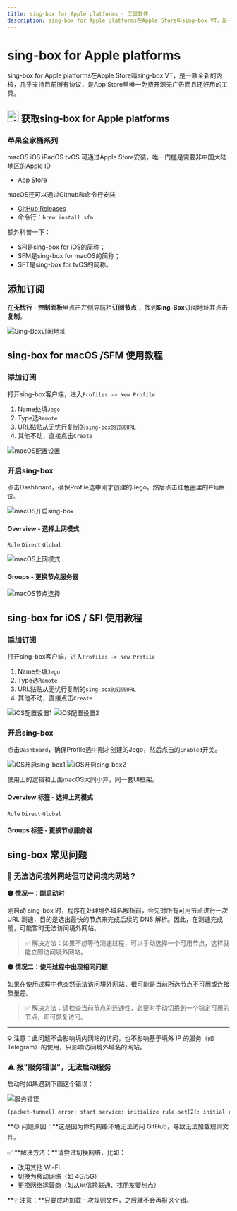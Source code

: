 ```yaml
---
title: sing-box for Apple platforms - 工具软件
description: sing-box for Apple platforms在Apple Store叫sing-box VT，是一款全新的内核，几乎支持目前所有协议，是App Store里唯一免费开源无广告而且还好用的工具。
---
```


# sing-box for Apple platforms

sing-box for Apple platforms在Apple Store叫sing-box VT，是一款全新的内核，几乎支持目前所有协议，是App Store里唯一免费开源无广告而且还好用的工具。

## <img src="https://1663121531-files.gitbook.io/~/files/v0/b/gitbook-x-prod.appspot.com/o/spaces%2FtaiByLw8cj0IZKJTlaiM%2Fuploads%2FX6LBfzRlMdWyQVvPC9eg%2Fimage.png?alt=media&token=484a061e-be76-4076-acbc-6b14cde2a88b" width="26" height="26" alt="sing-box图标"> 获取sing-box for Apple platforms

### 苹果全家桶系列

macOS iOS iPadOS tvOS 可通过Apple Store安装，唯一门槛是需要非中国大陆地区的Apple ID

* [App Store](https://apps.apple.com/app/sing-box-vt/id6673731168)

macOS还可以通过Github和命令行安装

* [GitHub Releases](https://github.com/SagerNet/sing-box/releases)
* 命令行：`brew install sfm`

额外科普一下：

* SFI是sing-box for iOS的简称；
* SFM是sing-box for macOS的简称；
* SFT是sing-box for tvOS的简称。

## 添加订阅

在**无忧行 - 控制面板**里点击左侧导航栏**订阅节点**  ，找到**Sing-Box**订阅地址并点击**复制**。

<img src="https://1663121531-files.gitbook.io/~/files/v0/b/gitbook-x-prod.appspot.com/o/spaces%2FtaiByLw8cj0IZKJTlaiM%2Fuploads%2FQ9Ncmw0YFCe4ziEMoSuw%2Fimage.png?alt=media&token=009e3028-fe61-4f7e-b63c-1aa9d35efcdb" alt="Sing-Box订阅地址">

## sing-box for macOS /SFM 使用教程

### 添加订阅

打开sing-box客户端，进入`Profiles -> New Profile`

1. Name处填`Jego`
2. Type选`Remote`
3. URL黏贴从无忧行复制的`sing-box的订阅URL`
4. 其他不动，直接点击`Create`

<img src="https://1663121531-files.gitbook.io/~/files/v0/b/gitbook-x-prod.appspot.com/o/spaces%2FtaiByLw8cj0IZKJTlaiM%2Fuploads%2FUVouSyaeUPhkLV9rNm2A%2Fimage.png?alt=media&token=8e94f006-f0b3-48d1-b188-f1d8e9c039c3" alt="macOS配置设置">

### 开启sing-box

点击Dashboard，确保Profile选中刚才创建的Jego，然后点击红色圈里的`开始按钮`。

<img src="https://1663121531-files.gitbook.io/~/files/v0/b/gitbook-x-prod.appspot.com/o/spaces%2FtaiByLw8cj0IZKJTlaiM%2Fuploads%2FFn3jEa3uWX1o2927aGHo%2Fimage.png?alt=media&token=ab46121e-f161-43fa-9340-b272ad92a886" alt="macOS开启sing-box">

#### Overview - 选择上网模式

`Rule` `Direct` `Global`

<img src="https://1663121531-files.gitbook.io/~/files/v0/b/gitbook-x-prod.appspot.com/o/spaces%2FtaiByLw8cj0IZKJTlaiM%2Fuploads%2FOHCHUCUIQ4chAL7HNnPm%2Fimage.png?alt=media&token=7f20bade-1638-496e-bcf9-8bc80cec9e75" alt="macOS上网模式">

#### Groups - 更换节点服务器

<img src="https://1663121531-files.gitbook.io/~/files/v0/b/gitbook-x-prod.appspot.com/o/spaces%2FtaiByLw8cj0IZKJTlaiM%2Fuploads%2F1pikxhPrKq6ac7M6ltdW%2Fimage.png?alt=media&token=924e5330-be86-4c8e-a39d-339c7ea1c4de" alt="macOS节点选择">

## sing-box for iOS / SFI 使用教程

### 添加订阅

打开sing-box客户端，进入`Profiles -> New Profile`

1. Name处填`Jego`
2. Type选`Remote`
3. URL黏贴从无忧行复制的`sing-box的订阅URL`
4. 其他不动，直接点击`Create`

<img src="https://1663121531-files.gitbook.io/~/files/v0/b/gitbook-x-prod.appspot.com/o/spaces%2FtaiByLw8cj0IZKJTlaiM%2Fuploads%2FAmFAcPyKVpuBQXXrvZKK%2F20250714-162644.png?alt=media&token=8088074b-e085-4a18-94e1-d677774c6ea5" alt="iOS配置设置1"> <img src="https://1663121531-files.gitbook.io/~/files/v0/b/gitbook-x-prod.appspot.com/o/spaces%2FtaiByLw8cj0IZKJTlaiM%2Fuploads%2Ff2h51eKe6LMghnHdmdzl%2F20250714-162647.png?alt=media&token=fd3853e9-faee-4035-a11c-b206368f9226" alt="iOS配置设置2">

### 开启sing-box

点击`Dashboard`，确保Profile选中刚才创建的Jego，然后点击的`Enabled`开关。

<img src="https://1663121531-files.gitbook.io/~/files/v0/b/gitbook-x-prod.appspot.com/o/spaces%2FtaiByLw8cj0IZKJTlaiM%2Fuploads%2FxZVgmsq4OQLsT2eLghMZ%2F20250714-162650.png?alt=media&token=e07909f7-c669-4e45-87cd-fad3b9fa2eb7" alt="iOS开启sing-box1"> <img src="https://1663121531-files.gitbook.io/~/files/v0/b/gitbook-x-prod.appspot.com/o/spaces%2FtaiByLw8cj0IZKJTlaiM%2Fuploads%2Fu0p5d9m5Kv1ZFfm2hvm8%2F20250715-064637.png?alt=media&token=d8f99591-cced-4fa8-bd9a-a988f3d3d4bc" alt="iOS开启sing-box2">

使用上的逻辑和上面macOS大同小异，同一套UI框架。

#### Overview 标签 - 选择上网模式

`Rule` `Direct` `Global`

#### Groups 标签 - 更换节点服务器

## sing-box 常见问题

### 🚫 无法访问境外网站但可访问境内网站？

**🟡 情况一：刚启动时**

刚启动 sing-box 时，程序在处理境外域名解析前，会先对所有可用节点进行一次 URL 测速，目的是选出最快的节点来完成后续的 DNS 解析。因此，在测速完成前，可能暂时无法访问境外网站。

> ✅ 解决方法：如果不想等待测速过程，可以手动选择一个可用节点，这样就能立即访问境外网站。

**🟡 情况二：使用过程中出现相同问题**

如果在使用过程中也突然无法访问境外网站，很可能是当前所选节点不可用或连接质量差。

> ✅ 解决方法：请检查当前节点的连通性，必要时手动切换到一个稳定可用的节点，即可恢复访问。

---

**💡** 注意：此问题不会影响境内网站的访问，也不影响基于境外 IP 的服务（如 Telegram）的使用，只影响访问境外域名的网站。

### ⚠️ 报"服务错误"，无法启动服务

启动时如果遇到下图这个错误：

<img src="https://1663121531-files.gitbook.io/~/files/v0/b/gitbook-x-prod.appspot.com/o/spaces%2FtaiByLw8cj0IZKJTlaiM%2Fuploads%2FI7tmp4qdI0FYxbbPmGdN%2F20250720133807.jpg?alt=media&token=8a4b0b88-0e5e-4e5b-b31e-b8aec1d805b0" alt="服务错误">

```xml
(packet-tunnel) error: start service: initialize rule-set[2]: initial rule-set: geosite-geolocation-cn: Get "https://raw.githubusercontent.com/SagerNet/sing-geosite/rule-set/geosite-geolocation-cn.srs": context deadline exceeded | initialize rule-set[2]: initial rule-set: geoip-cn: Get "https://raw.githubusercontent.com/SagerNet/sing-geoip/rule-set/geoip-cn.srs": initialize rule-set[2]: initial rule-set: geosite-geolocation-cn: Get "https://raw.githubusercontent.com/SagerNet/sing-geosite/rule-set/geosite-geolocation-cn.srs": context deadline exceeded | initialize rule-set[2]: initial rule-set: geosite-geolocation-!cn: Get "https://raw.githubusercontent.com/SagerNet/sing-geosite/rule-set/geosite-geolocation-!cn.srs": initialize rule-set[2]: initial rule-set: geosite-geolocation-cn: Get "https://raw.githubusercontent.com/SagerNet/sing-geosite/rule-set/geosite-geolocation-cn.srs": context deadline exceeded
```

**🟡 问题原因：**这是因为你的网络环境无法访问 GitHub，导致无法加载规则文件。

✅ **解决方法：**请尝试切换网络，比如：

* 改用其他 Wi-Fi
* 切换为移动网络（如 4G/5G）
* 更换网络运营商（如从电信换联通、找朋友要热点）

**💡 注意：**只要成功加载一次规则文件，之后就不会再报这个错。
